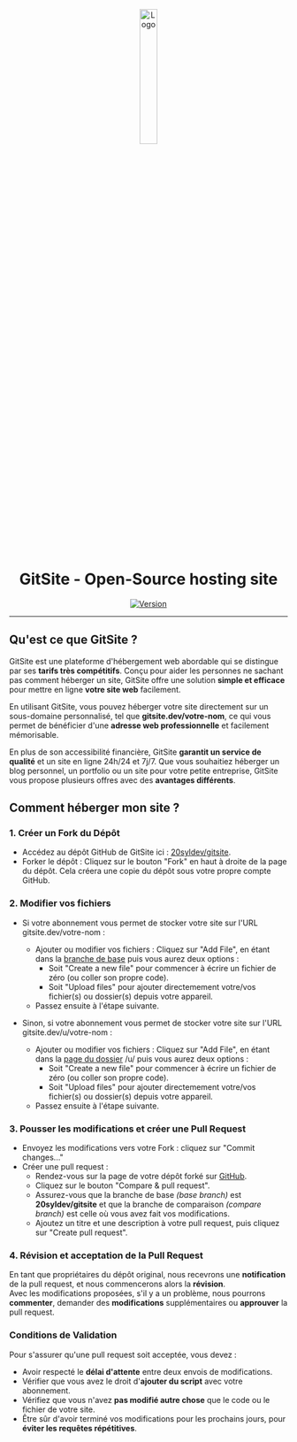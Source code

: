 <div align="center">
  <a href="https://gitsite.dev"><img src="https://gitsite.dev/images/gitsite.png" alt="Logo" width="25%" height="auto"></a>

# GitSite - Open-Source hosting site
  [![Version](https://custom-icon-badges.demolab.com/badge/Site%20:-v0.7.0-ff6666?logo=gitsite&labelColor=23272A)](https://github.com/20syldev/gitsite/releases/latest)
</div>

---

## Qu'est ce que GitSite ?
GitSite est une plateforme d'hébergement web abordable qui se distingue par ses **tarifs très compétitifs**. Conçu pour aider les personnes ne sachant pas comment héberger un site, GitSite offre une solution **simple et efficace** pour mettre en ligne **votre site web** facilement.

En utilisant GitSite, vous pouvez héberger votre site directement sur un sous-domaine personnalisé, tel que **gitsite.dev/votre-nom**, ce qui vous permet de bénéficier d'une **adresse web professionnelle** et facilement mémorisable.

En plus de son accessibilité financière, GitSite **garantit un service de qualité** et un site en ligne 24h/24 et 7j/7. Que vous souhaitiez héberger un blog personnel, un portfolio ou un site pour votre petite entreprise, GitSite vous propose plusieurs offres avec des **avantages différents**.


## Comment héberger mon site ?

### 1. Créer un Fork du Dépôt
- Accédez au dépôt GitHub de GitSite ici : [20syldev/gitsite](https://github.com/20syldev/gitsite).
- Forker le dépôt : Cliquez sur le bouton "Fork" en haut à droite de la page du dépôt. Cela créera une copie du dépôt sous votre propre compte GitHub.

### 2. Modifier vos fichiers
- Si votre abonnement vous permet de stocker votre site sur l'URL gitsite.dev/votre-nom :
  - Ajouter ou modifier vos fichiers : Cliquez sur "Add File", en étant dans la [branche de base](https://github.com/20syldev/gitsite/tree/main) puis vous aurez deux options :
    - Soit "Create a new file" pour commencer à écrire un fichier de zéro (ou coller son propre code).
    - Soit "Upload files" pour ajouter directemement votre/vos fichier(s) ou dossier(s) depuis votre appareil.
  - Passez ensuite à l'étape suivante.

- Sinon, si votre abonnement vous permet de stocker votre site sur l'URL gitsite.dev/u/votre-nom :
  - Ajouter ou modifier vos fichiers : Cliquez sur "Add File", en étant dans la [page du dossier](https://github.com/20syldev/gitsite/tree/main/u) /u/ puis vous aurez deux options :
    - Soit "Create a new file" pour commencer à écrire un fichier de zéro (ou coller son propre code).
    - Soit "Upload files" pour ajouter directemement votre/vos fichier(s) ou dossier(s) depuis votre appareil.
  - Passez ensuite à l'étape suivante.

### 3. Pousser les modifications et créer une Pull Request
- Envoyez les modifications vers votre Fork : cliquez sur "Commit changes..."
- Créer une pull request :
  - Rendez-vous sur la page de votre dépôt forké sur [GitHub](https://github.com).
  - Cliquez sur le bouton "Compare & pull request".
  - Assurez-vous que la branche de base *(base branch)* est **20syldev/gitsite** et que la branche de comparaison *(compare branch)* est celle où vous avez fait vos modifications.
  - Ajoutez un titre et une description à votre pull request, puis cliquez sur "Create pull request".

### 4. Révision et acceptation de la Pull Request
En tant que propriétaires du dépôt original, nous recevrons une **notification** de la pull request, et nous commencerons alors la **révision**.  
Avec les modifications proposées, s'il y a un problème, nous pourrons **commenter**, demander des **modifications** supplémentaires ou **approuver** la pull request.

### Conditions de Validation
Pour s'assurer qu'une pull request soit acceptée, vous devez :
- Avoir respecté le **délai d'attente** entre deux envois de modifications.
- Vérifier que vous avez le droit d'**ajouter du script** avec votre abonnement.
- Vérifiez que vous n'avez **pas modifié autre chose** que le code ou le fichier de votre site.
- Être sûr d'avoir terminé vos modifications pour les prochains jours, pour **éviter les requêtes répétitives**.